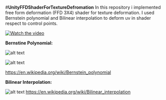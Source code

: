 #**UnityFFDShaderForTextureDefromation**
In this repository i implemented free form deformation (FFD 3X4) shader for texture deformation. 
I used Bernstein polynomial  and Bilinear interpolation to deform uv in shader respect to control points.

[![Watch the video](https://i.imgur.com/5Ubr2n2.jpeg)](https://youtu.be/GSRGtzlXXdc)

**Bernstine Polynomial:**

![alt text](https://i.imgur.com/636rm15.jpeg)

![alt text](https://i.imgur.com/aDt3A90.jpg)

https://en.wikipedia.org/wiki/Bernstein_polynomial


**Bilinear Interpolation:**


![alt text](https://i.imgur.com/zFFJtuI.png)
https://en.wikipedia.org/wiki/Bilinear_interpolation
